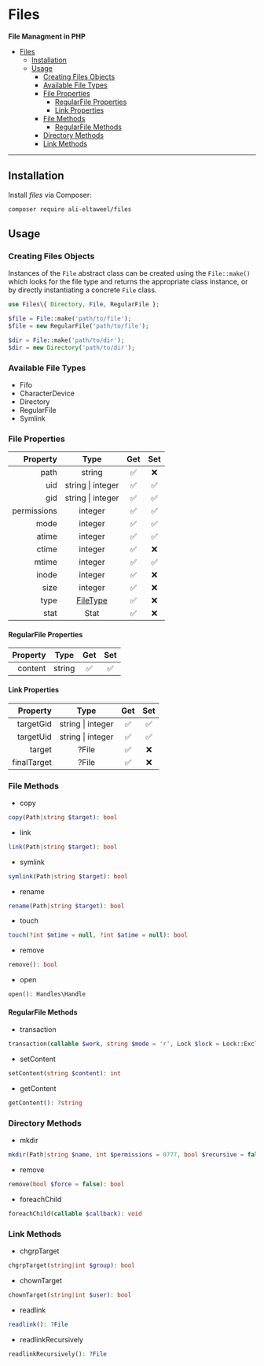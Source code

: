 # Files

**File Managment in PHP**

- [Files](#files)
  - [Installation](#installation)
  - [Usage](#usage)
    - [Creating Files Objects](#creating-files-objects)
    - [Available File Types](#available-file-types)
    - [File Properties](#file-properties)
      - [RegularFile Properties](#regularfile-properties)
      - [Link Properties](#link-properties)
    - [File Methods](#file-methods)
      - [RegularFile Methods](#regularfile-methods)
    - [Directory Methods](#directory-methods)
    - [Link Methods](#link-methods)

***

## Installation

Install *files* via Composer:

```bash
composer require ali-eltaweel/files
```

## Usage

### Creating Files Objects

Instances of the `File` abstract class can be created using the `File::make()` which looks for the file type and returns the appropriate class instance, or by directly instantiating a concrete `File` class.

```php
use Files\{ Directory, File, RegularFile };

$file = File::make('path/to/file');
$file = new RegularFile('path/to/file');

$dir = File::make('path/to/dir');
$dir = new Directory('path/to/dir');
```

### Available File Types

- Fifo
- CharacterDevice
- Directory
- RegularFile
- Symlink


### File Properties

|    Property |               Type                |  Get  |  Set  |
| ----------: | :-------------------------------: | :---: | :---: |
|        path |              string               |   ✅   |   ❌   |
|         uid |         string \| integer         |   ✅   |   ✅   |
|         gid |         string \| integer         |   ✅   |   ✅   |
| permissions |              integer              |   ✅   |   ✅   |
|        mode |              integer              |   ✅   |   ✅   |
|       atime |              integer              |   ✅   |   ✅   |
|       ctime |              integer              |   ✅   |   ❌   |
|       mtime |              integer              |   ✅   |   ✅   |
|       inode |              integer              |   ✅   |   ❌   |
|        size |              integer              |   ✅   |   ❌   |
|        type | [FileType](#available-file-types) |   ✅   |   ❌   |
|        stat |               Stat                |   ✅   |   ❌   |

#### RegularFile Properties

| Property |  Type  |  Get  |  Set  |
| -------: | :----: | :---: | :---: |
|  content | string |   ✅   |   ✅   |

#### Link Properties

|    Property |       Type        |  Get  |  Set  |
| ----------: | :---------------: | :---: | :---: |
|   targetGid | string \| integer |   ✅   |   ✅   |
|   targetUid | string \| integer |   ✅   |   ✅   |
|      target |       ?File       |   ✅   |   ❌   |
| finalTarget |       ?File       |   ✅   |   ❌   |

### File Methods

- copy
```php
copy(Path|string $target): bool
```
- link
```php
link(Path|string $target): bool
```
- symlink
```php
symlink(Path|string $target): bool
```
- rename
```php
rename(Path|string $target): bool
```
- touch
```php
touch(?int $mtime = null, ?int $atime = null): bool
```
- remove
```php
remove(): bool
```
- open
```php
open(): Handles\Handle
```

#### RegularFile Methods

- transaction
```php
transaction(callable $work, string $mode = 'r', Lock $lock = Lock::Exclusive): mixed
```
- setContent
```php
setContent(string $content): int
```
- getContent
```php
getContent(): ?string
```

### Directory Methods

- mkdir
```php
mkdir(Path|string $name, int $permissions = 0777, bool $recursive = false): ?Directory
```
- remove
```php
remove(bool $force = false): bool
```
- foreachChild
```php
foreachChild(callable $callback): void
```

### Link Methods

- chgrpTarget
```php
chgrpTarget(string|int $group): bool
```
- chownTarget
```php
chownTarget(string|int $user): bool
```
- readlink
```php
readlink(): ?File
```
- readlinkRecursively
```php
readlinkRecursively(): ?File
```
